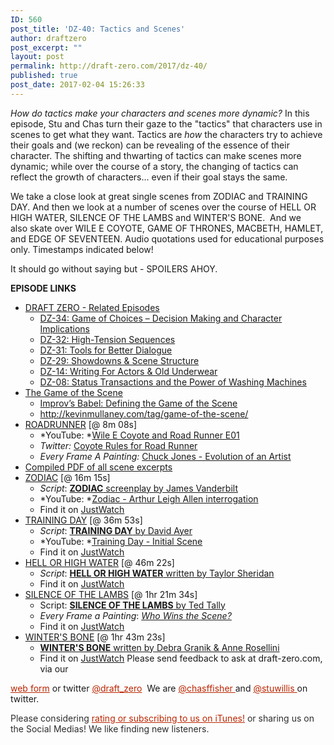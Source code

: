 ```yaml
---
ID: 560
post_title: 'DZ-40: Tactics and Scenes'
author: draftzero
post_excerpt: ""
layout: post
permalink: http://draft-zero.com/2017/dz-40/
published: true
post_date: 2017-02-04 15:26:33
---
```

*How do tactics make your characters and scenes more dynamic?* In this episode, Stu and Chas turn their gaze to the "tactics" that characters use in scenes to get what they want. Tactics are *how* the characters try to achieve their goals and (we reckon) can be revealing of the essence of their character. The shifting and thwarting of tactics can make scenes more dynamic; while over the course of a story, the changing of tactics can reflect the growth of characters... even if their goal stays the same. <div>
  We take a close look at great single scenes from ZODIAC and TRAINING DAY. And then we look at a number of scenes over the course of HELL OR HIGH WATER, SILENCE OF THE LAMBS and WINTER'S BONE.  And we also skate over WILE E COYOTE, GAME OF THRONES, MACBETH, HAMLET, and EDGE OF SEVENTEEN. Audio quotations used for educational purposes only. Timestamps indicated below!
</div> It should go without saying but - SPOILERS AHOY. 

**EPISODE LINKS** 
*   <span style="text-decoration: underline;">DRAFT ZERO - Related Episodes</span> 
    *   <a href="http://draft-zero.com/2016/dz-34/" target="_blank">DZ-34: Game of Choices – Decision Making and Character Implications</a>
    *   <a href="http://draft-zero.com/2016/dz-32/" target="_blank">DZ-32: High-Tension Sequences</a>
    *   <a href="http://draft-zero.com/2016/dz-31/" target="_blank">DZ-31: Tools for Better Dialogue</a>
    *   <a href="http://draft-zero.com/2016/dz-29/" target="_blank">DZ-29: Showdowns & Scene Structure</a>
    *   <a href="http://draft-zero.com/2014/dz-14/" target="_blank">DZ-14: Writing For Actors & Old Underwear</a>
    *   <a href="http://draft-zero.com/2014/dz-08/" target="_blank">DZ-08: Status Transactions and the Power of Washing Machines</a>
*   <span style="text-decoration: underline;">The Game of the Scene</span> 
    *   <a href="http://splitsider.com/2012/11/improvs-babel-defining-the-game-of-the-scene/" target="_blank"><span class="name">Improv’s Babel: Defining the Game of the Scene</span></a>
    *   <a href="http://kevinmullaney.com/tag/game-of-the-scene/" target="_blank"><span class="name">http://kevinmullaney.com/tag/game-of-the-scene/</span></a>
*   <span style="text-decoration: underline;">ROADRUNNER</span> [@ 8m 08s] 
    *   *YouTube: *<a href="https://www.youtube.com/watch?v=_W_wz7qQVN0&t=21s" target="_blank">Wile E Coyote and Road Runner E01</a>
    *   <span class="name"><em>Twitter:</em> <a href="https://twitter.com/AmosPosner/status/573228578013384704/photo/1" target="_blank">Coyote Rules for Road Runner</a></span>
    *   <span class="name"><em>Every Frame A Painting: </em><a href="https://www.youtube.com/watch?v=kHpXle4NqWI" target="_blank">Chuck Jones - Evolution of an Artist</a></span>
*   <a href="http://traffic.libsyn.com/draftzero/DZ-40_TacticsAndScenes_ScriptExcerpts.pdf" target="_blank">Compiled PDF of all scene excerpts</a>
*   <span style="text-decoration: underline;">ZODIAC</span> [@ 16m 15s] 
    *   <span class="name done"><em>Script</em>: <a href="http://www.screenplaydb.com/film/scripts/Zodiac.PDF" target="_blank"><strong>ZODIAC</strong> screenplay by James Vanderbilt</a></span>
    *   *YouTube: *<a href="https://www.youtube.com/watch?v=5D13q-2I62w" target="_blank">Zodiac - Arthur Leigh Allen interrogation</a>
    *   Find it on <a href="https://www.justwatch.com/us/movie/zodiac" target="_blank">JustWatch</a>
*   <span style="text-decoration: underline;"><span class="name done">TRAINING DAY</span></span><span class="name done"> [@ 36m 53s]</span> 
    *   <span class="name done"><em>Script</em>: <a href="http://www.dailyscript.com/scripts/Training_Day.pdf" target="_blank"><strong>TRAINING DAY</strong> by David Ayer</a></span>
    *   *YouTube: *<a href="https://www.youtube.com/watch?v=FlZRHx9InKo" target="_blank">Training Day - Initial Scene</a>
    *   Find it on <a href="https://www.justwatch.com/us/movie/jour-de-formation" target="_blank">JustWatch</a>
*   <span style="text-decoration: underline;">HELL OR HIGH WATER</span> [@ 46m 22s] 
    *   <span class="name done"><em>Script</em>: <a href="http://www.la-screenwriter.com/2016/12/16/hell-or-high-water-script/" target="_blank"><strong>HELL OR HIGH WATER</strong> written by Taylor Sheridan</a></span>
    *   Find it on <a href="https://www.justwatch.com/us/movie/hell-or-high-water" target="_blank">JustWatch</a>
*   <span style="text-decoration: underline;">SILENCE OF THE LAMBS</span> [@ 1hr 21m 34s] 
    *   Script: <a href="http://www.chrisjonesblog.com/images/2014/07/Silence-of-the-Lambs.pdf" target="_blank"><strong>SILENCE OF THE LAMBS</strong> by Ted Tally</a>
    *   *Every Frame a Painting*: *<a href="https://www.youtube.com/watch?v=5V-k-p4wzxg" target="_blank">Who Wins the Scene?</a>*
    *   Find it on <a href="https://www.justwatch.com/us/movie/the-silence-of-the-lambs" target="_blank">JustWatch</a>
*   <span style="text-decoration: underline;"><span class="name done">WINTER'S BONE</span></span><span class="name done"> [@ 1hr 43m 23s]</span> 
    *   <span class="name done"><a href="http://www.pages.drexel.edu/~ina22/splaylib/Screenplay-Winters_Bone.pdf" target="_blank"><strong>WINTER'S BONE</strong> written by Debra Granik & Anne Rosellini</a></span>
    *   Find it on <a href="https://www.justwatch.com/us/movie/winters-bone" target="_blank">JustWatch</a> Please send feedback to ask at draft-zero.com, via our 

<a style="font-weight: inherit; font-style: inherit; color: #ba2500;" href="http://draft-zero.com/feedback/" target="_blank">web form</a> or twitter <a style="font-weight: inherit; font-style: inherit; color: #ba2500;" href="https://twitter.com/draft_zero" target="_blank">@draft_zero</a>  We are <a style="font-weight: inherit; font-style: inherit; color: #ba2500;" href="http://www.twitter.com/chasffisher" target="_blank">@chasffisher </a>and <a style="font-weight: inherit; font-style: inherit; color: #ba2500;" href="http://www.twitter.com/stuwillis" target="_blank">@stuwillis </a>on twitter. <p style="color: #2d2d2d;">
  Please considering <a style="font-weight: inherit; font-style: inherit; color: #ba2500;" href="https://itunes.apple.com/au/podcast/draft-zero-screenwriting-podcast/id847126598?mt=2&ls=1">rating or subscribing to us on iTunes!</a> or sharing us on the Social Medias! We like finding new listeners.
</p>